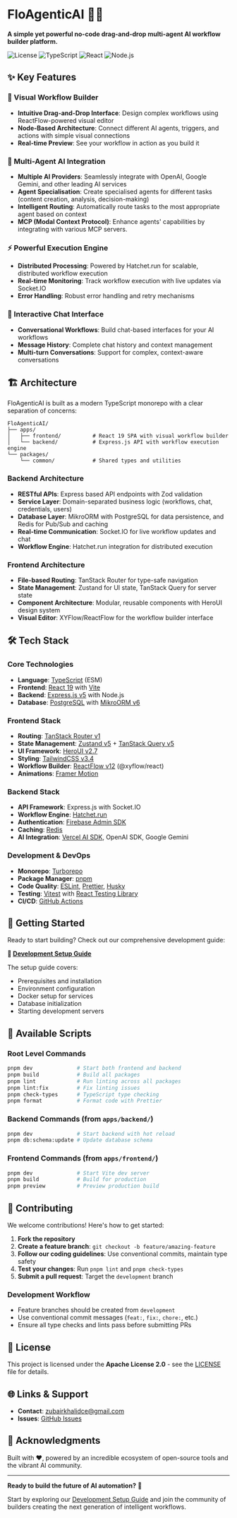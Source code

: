 # FloAgenticAI 🤖✨

**A simple yet powerful no-code drag-and-drop multi-agent AI workflow builder platform.**

![License](https://img.shields.io/badge/License-Apache%202.0-blue.svg)
![TypeScript](https://img.shields.io/badge/TypeScript-007ACC?logo=typescript&logoColor=white)
![React](https://img.shields.io/badge/React-20232A?logo=react&logoColor=61DAFB)
![Node.js](https://img.shields.io/badge/Node.js-43853D?logo=node.js&logoColor=white)

## ✨ Key Features

### 🎨 Visual Workflow Builder

- **Intuitive Drag-and-Drop Interface**: Design complex workflows using ReactFlow-powered visual editor
- **Node-Based Architecture**: Connect different AI agents, triggers, and actions with simple visual connections
- **Real-time Preview**: See your workflow in action as you build it

### 🤖 Multi-Agent AI Integration

- **Multiple AI Providers**: Seamlessly integrate with OpenAI, Google Gemini, and other leading AI services
- **Agent Specialisation**: Create specialised agents for different tasks (content creation, analysis, decision-making)
- **Intelligent Routing**: Automatically route tasks to the most appropriate agent based on context
- **MCP (Modal Context Protocol)**: Enhance agents' capabilities by integrating with various MCP servers.

### ⚡ Powerful Execution Engine

- **Distributed Processing**: Powered by Hatchet.run for scalable, distributed workflow execution
- **Real-time Monitoring**: Track workflow execution with live updates via Socket.IO
- **Error Handling**: Robust error handling and retry mechanisms

### 💬 Interactive Chat Interface

- **Conversational Workflows**: Build chat-based interfaces for your AI workflows
- **Message History**: Complete chat history and context management
- **Multi-turn Conversations**: Support for complex, context-aware conversations

## 🏗️ Architecture

FloAgenticAI is built as a modern TypeScript monorepo with a clear separation of concerns:

```
FloAgenticAI/
├── apps/
│   ├── frontend/          # React 19 SPA with visual workflow builder
│   └── backend/           # Express.js API with workflow execution engine
└── packages/
    └── common/            # Shared types and utilities
```

### Backend Architecture

- **RESTful APIs**: Express based API endpoints with Zod validation
- **Service Layer**: Domain-separated business logic (workflows, chat, credentials, users)
- **Database Layer**: MikroORM with PostgreSQL for data persistence, and Redis for Pub/Sub and caching
- **Real-time Communication**: Socket.IO for live workflow updates and chat
- **Workflow Engine**: Hatchet.run integration for distributed execution

### Frontend Architecture

- **File-based Routing**: TanStack Router for type-safe navigation
- **State Management**: Zustand for UI state, TanStack Query for server state
- **Component Architecture**: Modular, reusable components with HeroUI design system
- **Visual Editor**: XYFlow/ReactFlow for the workflow builder interface

## 🛠️ Tech Stack

### Core Technologies

- **Language**: [TypeScript](https://www.typescriptlang.org/) (ESM)
- **Frontend**: [React 19](https://react.dev/) with [Vite](https://vitejs.dev/)
- **Backend**: [Express.js v5](https://expressjs.com/) with Node.js
- **Database**: [PostgreSQL](https://www.postgresql.org/) with [MikroORM v6](https://mikro-orm.io/)

### Frontend Stack

- **Routing**: [TanStack Router v1](https://tanstack.com/router/latest)
- **State Management**: [Zustand v5](https://zustand.docs.pmnd.rs/) + [TanStack Query v5](https://tanstack.com/query/latest)
- **UI Framework**: [HeroUI v2.7](https://www.heroui.com/)
- **Styling**: [TailwindCSS v3.4](https://tailwindcss.com/)
- **Workflow Builder**: [ReactFlow v12](https://reactflow.dev/) (@xyflow/react)
- **Animations**: [Framer Motion](https://motion.dev/)

### Backend Stack

- **API Framework**: Express.js with Socket.IO
- **Workflow Engine**: [Hatchet.run](https://hatchet.run/)
- **Authentication**: [Firebase Admin SDK](https://firebase.google.com/docs/admin/setup)
- **Caching**: [Redis](https://redis.io/)
- **AI Integration**: [Vercel AI SDK](https://sdk.vercel.ai/), OpenAI SDK, Google Gemini

### Development & DevOps

- **Monorepo**: [Turborepo](https://turborepo.com/)
- **Package Manager**: [pnpm](https://pnpm.io/)
- **Code Quality**: [ESLint](https://eslint.org/), [Prettier](https://prettier.io/), [Husky](https://typicode.github.io/husky/)
- **Testing**: [Vitest](https://vitest.dev/) with [React Testing Library](https://testing-library.com/)
- **CI/CD**: [GitHub Actions](https://github.com/features/actions)

## 🚀 Getting Started

Ready to start building? Check out our comprehensive development guide:

**📖 [Development Setup Guide](DEV_SETUP.md)**

The setup guide covers:

- Prerequisites and installation
- Environment configuration
- Docker setup for services
- Database initialization
- Starting development servers

## 🔧 Available Scripts

### Root Level Commands

```bash
pnpm dev              # Start both frontend and backend
pnpm build            # Build all packages
pnpm lint             # Run linting across all packages
pnpm lint:fix         # Fix linting issues
pnpm check-types      # TypeScript type checking
pnpm format           # Format code with Prettier
```

### Backend Commands (from `apps/backend/`)

```bash
pnpm dev              # Start backend with hot reload
pnpm db:schema:update # Update database schema
```

### Frontend Commands (from `apps/frontend/`)

```bash
pnpm dev              # Start Vite dev server
pnpm build            # Build for production
pnpm preview          # Preview production build
```

## 🤝 Contributing

We welcome contributions! Here's how to get started:

1. **Fork the repository**
2. **Create a feature branch**: `git checkout -b feature/amazing-feature`
3. **Follow our coding guidelines**: Use conventional commits, maintain type safety
4. **Test your changes**: Run `pnpm lint` and `pnpm check-types`
5. **Submit a pull request**: Target the `development` branch

### Development Workflow

- Feature branches should be created from `development`
- Use conventional commit messages (`feat:`, `fix:`, `chore:`, etc.)
- Ensure all type checks and lints pass before submitting PRs

## 📄 License

This project is licensed under the **Apache License 2.0** - see the [LICENSE](LICENSE) file for details.

## 🌐 Links & Support
- **Contact**: zubairkhalidce@gmail.com
- **Issues**: [GitHub Issues](https://github.com/dearzubi/floagenticai/issues)

## 🙏 Acknowledgments

Built with ❤️, powered by an incredible ecosystem of open-source tools and the vibrant AI community.

---

**Ready to build the future of AI automation?** 🚀

Start by exploring our [Development Setup Guide](DEV_SETUP.md) and join the community of builders creating the next generation of intelligent workflows.
